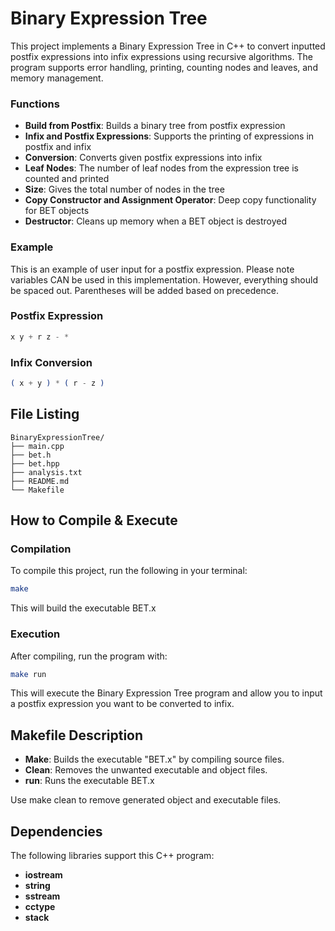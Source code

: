 # Binary Expression Tree
This project implements a Binary Expression Tree in C++ to convert inputted postfix expressions into infix expressions using recursive algorithms. The program supports error handling, printing, counting nodes and leaves, and memory management.

### Functions
- **Build from Postfix**: Builds a binary tree from postfix expression
- **Infix and Postfix Expressions**: Supports the printing of expressions in postfix and infix
- **Conversion**: Converts given postfix expressions into infix
- **Leaf Nodes**: The number of leaf nodes from the expression tree is counted and printed
- **Size**: Gives the total number of nodes in the tree
- **Copy Constructor and Assignment Operator**: Deep copy functionality for BET objects
- **Destructor**: Cleans up memory when a BET object is destroyed

### Example 
This is an example of user input for a postfix expression. Please note variables CAN be used in this implementation. However, everything should be spaced out. Parentheses will be added based on precedence. 
### Postfix Expression
```ex
x y + r z - * 
```
### Infix Conversion
```ex
( x + y ) * ( r - z )   
```

## File Listing
```
BinaryExpressionTree/
├── main.cpp
├── bet.h
├── bet.hpp
├── analysis.txt
├── README.md
└── Makefile
```
## How to Compile & Execute
### Compilation
To compile this project, run the following in your terminal:
```bash
make
```
This will build the executable BET.x

### Execution
After compiling, run the program with: 
```bash
make run
```
This will execute the Binary Expression Tree program and allow you to input a postfix expression you want to be converted to infix.

## Makefile Description
- **Make**: Builds the executable "BET.x" by compiling source files.
- **Clean**: Removes the unwanted executable and object files.
- **run**: Runs the executable BET.x

Use make clean to remove generated object and executable files. 


## Dependencies
The following libraries support this C++ program:
- **iostream**
- **string**
- **sstream**
- **cctype**
- **stack**



